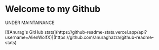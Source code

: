 <html>
  <h1> Welcome to my Github </h1>
  <p> UNDER MAINTAINANCE </p>
  </html>
[![Anurag's GitHub stats](https://github-readme-stats.vercel.app/api?username=AlienWolfX)](https://github.com/anuraghazra/github-readme-stats)
  

